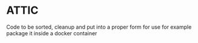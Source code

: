 # ATTIC

Code to be sorted, cleanup and put into a proper form for use for example package it inside a docker container

